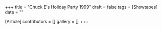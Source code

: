 +++
title = "Chuck E's Holiday Party 1999"
draft = false
tags = [Showtapes]
date = ""

[Article]
contributors = []
gallery = []
+++